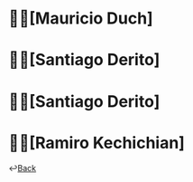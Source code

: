 # 🧑‍💼[Mauricio Duch]

# 🧑‍💼[Santiago Derito]

# 🧑‍💼[Santiago Derito] 

# 🧑‍💼[Ramiro Kechichian]

↩️[Back](../README.md)
